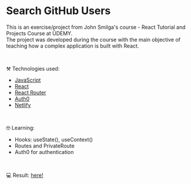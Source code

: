 # Search GitHub Users

This is an exercise/project from John Smilga's course - React Tutorial and Projects Course at ÛDEMY.<br/>
The project was developed during the course with the main objective of teaching how a complex application is built with React.


<br/>

⚒️ Technologies used:

- [JavaScript](https://www.javascript.com/)
- [React](https://reactjs.org/)
- [React Router](https://reactrouter.com/en/main)
- [Auth0](https://auth0.com/docs)
- [Netlify](https://www.netlify.com/)

<br/>

🤓 Learning:

- Hooks: useState(), useContext()
- Routes and PrivateRoute
- Auth0 for authentication

<br/>

💻 Result:
[here!](https://react-project-search-github-users.netlify.app/login)
